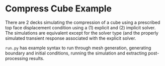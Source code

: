# Compress Cube Example
There are 2 decks simulating the compression of a cube using a prescribed top
face displacement condition using a (1) explicit and (2) implicit solver.  The
simulations are equivalent except for the solver type (and the properly
simulated transient response associated with the explicit solver.  

``run.py`` has example syntax to run through mesh generation, generating
boundary and initial conditions, running the simulation and extracting
post-processing results.
